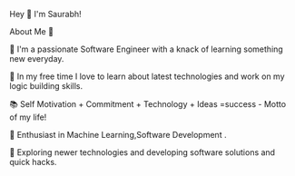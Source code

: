 Hey 👋 I'm Saurabh!

About Me 🚀

🔭 I'm a passionate Software Engineer with a knack of learning something new everyday.

📎 In my free time I love to learn about latest technologies and work on my logic building skills.

📚 Self Motivation + Commitment + Technology + Ideas =success - Motto of my life!

🌱 Enthusiast in Machine Learning,Software Development .

🤔 Exploring newer technologies and developing software solutions and quick hacks.



<!---
saurabhdubeycs/saurabhdubeycs is a ✨ special ✨ repository because its `README.md` (this file) appears on your GitHub profile.
You can click the Preview link to take a look at your changes.
--->
